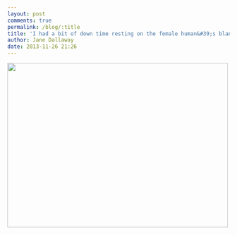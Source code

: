 ```yaml
---
layout: post
comments: true
permalink: /blog/:title
title: 'I had a bit of down time resting on the female human&#39;s blanket covered legs'
author: Jane Dallaway
date: 2013-11-26 21:26
---
```


<div><a href="http://static.skitters.dallaway.com/VRtp_photo.JPG"><img src="http://static.skitters.dallaway.com/VRtp_thumb_photo.JPG" width="500" height="373"/></a></div>



 
      
